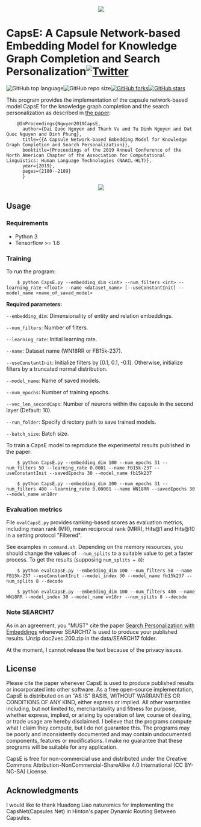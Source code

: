 <p align="center">
	<img src="https://github.com/daiquocnguyen/U2GNN/blob/master/capse_logo.png">
</p>

# CapsE: A Capsule Network-based Embedding Model for Knowledge Graph Completion and Search Personalization<a href="https://twitter.com/intent/tweet?text=Wow:&url=https%3A%2F%2Fgithub.com%2Fdaiquocnguyen%2FCapsE%2Fblob%2Fmaster%2FREADME.md"><img alt="Twitter" src="https://img.shields.io/twitter/url?style=social&url=https%3A%2F%2Ftwitter.com%2Fdaiquocng"></a>

<img alt="GitHub top language" src="https://img.shields.io/github/languages/top/daiquocnguyen/CapsE"><img alt="GitHub repo size" src="https://img.shields.io/github/repo-size/daiquocnguyen/CapsE"><a href="https://github.com/daiquocnguyen/CapsE/network"><img alt="GitHub forks" src="https://img.shields.io/github/forks/daiquocnguyen/CapsE"></a><a href="https://github.com/daiquocnguyen/CapsE/stargazers"><img alt="GitHub stars" src="https://img.shields.io/github/stars/daiquocnguyen/CapsE"></a>

This program provides the implementation of the capsule network-based model CapsE for the knowledge graph completion and the search personalization as described in [the paper](https://www.aclweb.org/anthology/N19-1226):

        @InProceedings{Nguyen2019CapsE,
          author={Dai Quoc Nguyen and Thanh Vu and Tu Dinh Nguyen and Dat Quoc Nguyen and Dinh Phung},
          title={{A Capsule Network-based Embedding Model for Knowledge Graph Completion and Search Personalization}},
          booktitle={Proceedings of the 2019 Annual Conference of the North American Chapter of the Association for Computational Linguistics: Human Language Technologies (NAACL-HLT)},
          year={2019},
          pages={2180--2189}
          }

<p align="center"> 
<img src="https://github.com/daiquocnguyen/CapsE/blob/master/CapsE.png">
</p>

## Usage

### Requirements
- Python 3
- Tensorflow >= 1.6

### Training
To run the program:

        $ python CapsE.py --embedding_dim <int> --num_filters <int> --learning_rate <float> --name <dataset_name> [--useConstantInit] --model_name <name_of_saved_model>

**Required parameters:** 

`--embedding_dim`: Dimensionality of entity and relation embeddings.  

`--num_filters`: Number of filters.

`--learning_rate`: Initial learning rate.

`--name`: Dataset name (WN18RR or FB15k-237).

`--useConstantInit`: Initialize filters by [0.1, 0.1, -0.1]. Otherwise, initialize filters by a truncated normal distribution.

`--model_name`: Name of saved models.

`--num_epochs`: Number of training epochs.

`--vec_len_secondCaps`: Number of neurons within the capsule in the second layer (Default: 10).

`--run_folder`: Specify directory path to save trained models.

`--batch_size`: Batch size.

To train a CapsE model to reproduce the experimental results published in the paper:      
                
        $ python CapsE.py --embedding_dim 100 --num_epochs 31 --num_filters 50 --learning_rate 0.0001 --name FB15k-237 --useConstantInit --savedEpochs 30 --model_name fb15k237
        
        $ python CapsE.py --embedding_dim 100 --num_epochs 31 --num_filters 400 --learning_rate 0.00001 --name WN18RR --savedEpochs 30 --model_name wn18rr
        
### Evaluation metrics

File `evalCapsE.py` provides ranking-based scores as evaluation metrics, including mean rank (MR), mean reciprocal rank (MRR), Hits@1 and Hits@10 in a setting protocol "Filtered".

See examples in `command.sh`. Depending on the memory resources, you should change the values of `--num_splits` to a suitable value to get a faster process. To get the results (supposing `num_splits = 8`):
        
        $ python evalCapsE.py --embedding_dim 100 --num_filters 50 --name FB15k-237 --useConstantInit --model_index 30 --model_name fb15k237 --num_splits 8 --decode
        
        $ python evalCapsE.py --embedding_dim 100 --num_filters 400 --name WN18RR --model_index 30 --model_name wn18rr --num_splits 8 --decode
   
### Note SEARCH17

As in an agreement, you "MUST" cite the paper [Search Personalization with Embeddings](https://arxiv.org/abs/1612.03597) whenever SEARCH17 is used to produce your published results. Unzip doc2vec.200.zip in the data/SEARCH17 folder. 

At the moment, I cannot release the text because of the privacy issues.
         
## License

Please cite the paper whenever CapsE is used to produce published results or incorporated into other software. As a free open-source implementation, CapsE is distributed on an "AS IS" BASIS, WITHOUT WARRANTIES OR CONDITIONS OF ANY KIND, either express or implied. All other warranties including, but not limited to, merchantability and fitness for purpose, whether express, implied, or arising by operation of law, course of dealing, or trade usage are hereby disclaimed. I believe that the programs compute what I claim they compute, but I do not guarantee this. The programs may be poorly and inconsistently documented and may contain undocumented components, features or modifications. I make no guarantee that these programs will be suitable for any application.

CapsE is free for non-commercial use and distributed under the Creative Commons Attribution-NonCommercial-ShareAlike 4.0 International (CC BY-NC-SA) License. 

## Acknowledgments     

I would like to thank Huadong Liao naturomics for implementing the CapsNet(Capsules Net) in Hinton's paper Dynamic Routing Between Capsules.

